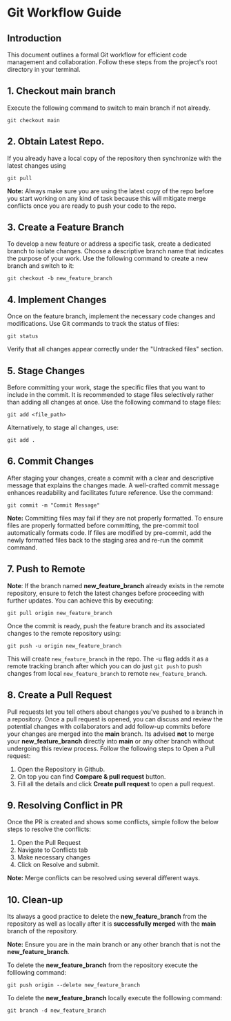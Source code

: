# Git Workflow Guide

## Introduction

This document outlines a formal Git workflow for efficient code management and collaboration. Follow these steps from the project's root directory in your terminal.

## 1. Checkout main branch
Execute the following command to switch to main branch if not already.

```
git checkout main
```

## 2. Obtain Latest Repo.

If you already have a local copy of the repository then synchronize with the latest changes using

``git pull``

**Note:** Always make sure you are using the latest copy of the repo before you start working on any kind of task because this will mitigate merge conflicts once you are ready to push your code to the repo.

## 3. Create a Feature Branch

To develop a new feature or address a specific task, create a dedicated branch to isolate changes. Choose a descriptive branch name that indicates the purpose of your work. Use the following command to create a new branch and switch to it:

``git checkout -b new_feature_branch``

## 4. Implement Changes

Once on the feature branch, implement the necessary code changes and modifications. Use Git commands to track the status of files:

``git status``

Verify that all changes appear correctly under the "Untracked files" section.

## 5. Stage Changes

Before committing your work, stage the specific files that you want to include in the commit. It is recommended to stage files selectively rather than adding all changes at once. Use the following command to stage files:

``git add <file_path>``

Alternatively, to stage all changes, use:

``git add .``

## 6. Commit Changes

After staging your changes, create a commit with a clear and descriptive message that explains the changes made. A well-crafted commit message enhances readability and facilitates future reference. Use the command:

``git commit -m "Commit Message"``

**Note:** Committing files may fail if they are not properly formatted. To ensure files are properly formatted before committing, the pre-commit tool automatically formats code. If files are modified by pre-commit, add the newly formatted files back to the staging area and re-run the commit command.

## 7. Push to Remote

**Note**:  If the branch named **new_feature_branch** already exists in the remote repository, ensure to fetch the latest changes before proceeding with further updates. You can achieve this by executing:

``git pull origin new_feature_branch``

Once the commit is ready, push the feature branch and its associated changes to the remote repository using:

``git push -u origin new_feature_branch``

This will create ```new_feature_branch``` in the repo. The -u flag adds it as a remote tracking branch after which you can do just ```git push``` to push changes from local ```new_feature_branch``` to remote ```new_feature_branch```.

## 8. Create a Pull Request

Pull requests let you tell others about changes you've pushed to a branch in a repository. Once a pull request is opened, you can discuss and review the potential changes with collaborators and add follow-up commits before your changes are merged into the **main** branch. Its advised **not** to merge your **new_feature_branch** directly into **main** or any other branch without undergoing this review process. Follow the following steps to Open a Pull request:

1. Open the Repository in Github.
2. On top you can find **Compare & pull request** button.
3. Fill all the details and click **Create pull request** to open a pull request.

## 9. Resolving Conflict in PR

Once the PR is created and shows some conflicts, simple follow the below steps to resolve the conflicts:

1. Open the Pull Request
2. Navigate to Conflicts tab
3. Make necessary changes
4. Click on Resolve and submit.

**Note:** Merge conflicts can be resolved using several different ways.

## 10. Clean-up

Its always a good practice to delete the **new_feature_branch** from the repository as well as locally after it is **successfully merged** with the **main** branch of the repository.

**Note:** Ensure you are in the main branch or any other branch that is not the **new_feature_branch**.

To delete the **new_feature_branch** from the repository execute the folllowing command:

``git push origin --delete new_feature_branch``

To delete the **new_feature_branch** locally execute the folllowing command:

``git branch -d new_feature_branch``

